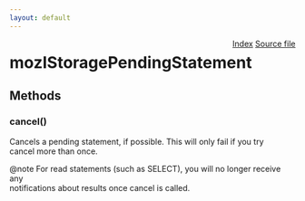 ```yaml
---
layout: default
---
```

<div class='links' style='float:right'><a href="../index.html">Index</a>
<a href="http://dxr.mozilla.org/mozilla-central/source/storage/public/mozIStoragePendingStatement.idl">Source file</a>
</div>

# mozIStoragePendingStatement #

## Methods ##

### cancel() ###
  
Cancels a pending statement, if possible.  This will only fail if you try  
cancel more than once.  
  
@note For read statements (such as SELECT), you will no longer receive any  
      notifications about results once cancel is called.  
  
